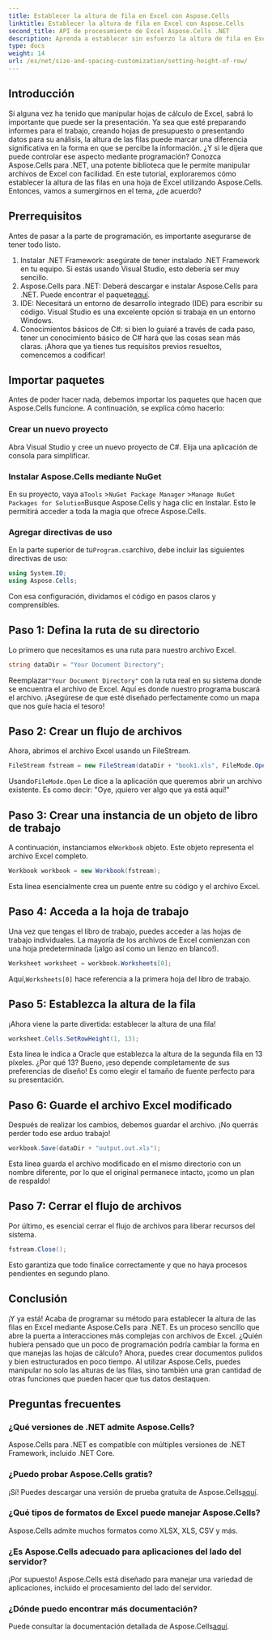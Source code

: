 ```yaml
---
title: Establecer la altura de fila en Excel con Aspose.Cells
linktitle: Establecer la altura de fila en Excel con Aspose.Cells
second_title: API de procesamiento de Excel Aspose.Cells .NET
description: Aprenda a establecer sin esfuerzo la altura de fila en Excel usando Aspose.Cells para .NET con esta guía paso a paso.
type: docs
weight: 14
url: /es/net/size-and-spacing-customization/setting-height-of-row/
---
```

## Introducción
Si alguna vez ha tenido que manipular hojas de cálculo de Excel, sabrá lo importante que puede ser la presentación. Ya sea que esté preparando informes para el trabajo, creando hojas de presupuesto o presentando datos para su análisis, la altura de las filas puede marcar una diferencia significativa en la forma en que se percibe la información. ¿Y si le dijera que puede controlar ese aspecto mediante programación? Conozca Aspose.Cells para .NET, una potente biblioteca que le permite manipular archivos de Excel con facilidad. En este tutorial, exploraremos cómo establecer la altura de las filas en una hoja de Excel utilizando Aspose.Cells.
Entonces, vamos a sumergirnos en el tema, ¿de acuerdo?
## Prerrequisitos
Antes de pasar a la parte de programación, es importante asegurarse de tener todo listo. 
1. Instalar .NET Framework: asegúrate de tener instalado .NET Framework en tu equipo. Si estás usando Visual Studio, esto debería ser muy sencillo.
2.  Aspose.Cells para .NET: Deberá descargar e instalar Aspose.Cells para .NET. Puede encontrar el paquete[aquí](https://releases.aspose.com/cells/net/).
3. IDE: Necesitará un entorno de desarrollo integrado (IDE) para escribir su código. Visual Studio es una excelente opción si trabaja en un entorno Windows.
4. Conocimientos básicos de C#: si bien lo guiaré a través de cada paso, tener un conocimiento básico de C# hará que las cosas sean más claras.
¡Ahora que ya tienes tus requisitos previos resueltos, comencemos a codificar!
## Importar paquetes
Antes de poder hacer nada, debemos importar los paquetes que hacen que Aspose.Cells funcione. A continuación, se explica cómo hacerlo:
### Crear un nuevo proyecto
Abra Visual Studio y cree un nuevo proyecto de C#. Elija una aplicación de consola para simplificar. 
### Instalar Aspose.Cells mediante NuGet
 En su proyecto, vaya a`Tools` >`NuGet Package Manager` >`Manage NuGet Packages for Solution`Busque Aspose.Cells y haga clic en Instalar. Esto le permitirá acceder a toda la magia que ofrece Aspose.Cells.
### Agregar directivas de uso
 En la parte superior de tu`Program.cs`archivo, debe incluir las siguientes directivas de uso:
```csharp
using System.IO;
using Aspose.Cells;
```
Con esa configuración, dividamos el código en pasos claros y comprensibles.

## Paso 1: Defina la ruta de su directorio
Lo primero que necesitamos es una ruta para nuestro archivo Excel. 
```csharp
string dataDir = "Your Document Directory";
```
 Reemplazar`"Your Document Directory"` con la ruta real en su sistema donde se encuentra el archivo de Excel. Aquí es donde nuestro programa buscará el archivo. ¡Asegúrese de que esté diseñado perfectamente como un mapa que nos guíe hacia el tesoro!
## Paso 2: Crear un flujo de archivos
Ahora, abrimos el archivo Excel usando un FileStream. 
```csharp
FileStream fstream = new FileStream(dataDir + "book1.xls", FileMode.Open);
```
 Usando`FileMode.Open` Le dice a la aplicación que queremos abrir un archivo existente. Es como decir: "Oye, ¡quiero ver algo que ya está aquí!"
## Paso 3: Crear una instancia de un objeto de libro de trabajo
 A continuación, instanciamos el`Workbook` objeto. Este objeto representa el archivo Excel completo. 
```csharp
Workbook workbook = new Workbook(fstream);
```
Esta línea esencialmente crea un puente entre su código y el archivo Excel. 
## Paso 4: Acceda a la hoja de trabajo
Una vez que tengas el libro de trabajo, puedes acceder a las hojas de trabajo individuales. La mayoría de los archivos de Excel comienzan con una hoja predeterminada (¡algo así como un lienzo en blanco!). 
```csharp
Worksheet worksheet = workbook.Worksheets[0];
```
 Aquí,`Worksheets[0]` hace referencia a la primera hoja del libro de trabajo. 
## Paso 5: Establezca la altura de la fila
¡Ahora viene la parte divertida: establecer la altura de una fila! 
```csharp
worksheet.Cells.SetRowHeight(1, 13);
```
Esta línea le indica a Oracle que establezca la altura de la segunda fila en 13 píxeles. ¿Por qué 13? Bueno, ¡eso depende completamente de sus preferencias de diseño! Es como elegir el tamaño de fuente perfecto para su presentación.
## Paso 6: Guarde el archivo Excel modificado
Después de realizar los cambios, debemos guardar el archivo. ¡No querrás perder todo ese arduo trabajo!
```csharp
workbook.Save(dataDir + "output.out.xls");
```
Esta línea guarda el archivo modificado en el mismo directorio con un nombre diferente, por lo que el original permanece intacto, ¡como un plan de respaldo!
## Paso 7: Cerrar el flujo de archivos
Por último, es esencial cerrar el flujo de archivos para liberar recursos del sistema. 
```csharp
fstream.Close();
```
Esto garantiza que todo finalice correctamente y que no haya procesos pendientes en segundo plano.
## Conclusión
¡Y ya está! Acaba de programar su método para establecer la altura de las filas en Excel mediante Aspose.Cells para .NET. Es un proceso sencillo que abre la puerta a interacciones más complejas con archivos de Excel.
¿Quién hubiera pensado que un poco de programación podría cambiar la forma en que manejas las hojas de cálculo? Ahora, puedes crear documentos pulidos y bien estructurados en poco tiempo. Al utilizar Aspose.Cells, puedes manipular no solo las alturas de las filas, sino también una gran cantidad de otras funciones que pueden hacer que tus datos destaquen.
## Preguntas frecuentes
### ¿Qué versiones de .NET admite Aspose.Cells?
Aspose.Cells para .NET es compatible con múltiples versiones de .NET Framework, incluido .NET Core.
### ¿Puedo probar Aspose.Cells gratis?
 ¡Sí! Puedes descargar una versión de prueba gratuita de Aspose.Cells[aquí](https://releases.aspose.com/).
### ¿Qué tipos de formatos de Excel puede manejar Aspose.Cells?
Aspose.Cells admite muchos formatos como XLSX, XLS, CSV y más.
### ¿Es Aspose.Cells adecuado para aplicaciones del lado del servidor?
¡Por supuesto! Aspose.Cells está diseñado para manejar una variedad de aplicaciones, incluido el procesamiento del lado del servidor.
### ¿Dónde puedo encontrar más documentación?
 Puede consultar la documentación detallada de Aspose.Cells[aquí](https://reference.aspose.com/cells/net/).